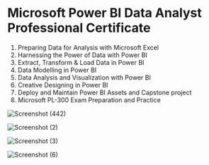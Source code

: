 # Microsoft Power BI Data Analyst Professional Certificate
1. Preparing Data for Analysis with Microsoft Excel
2. Harnessing the Power of Data with Power BI
3. Extract, Transform & Load Data in Power BI
4. Data Modelling in Power BI
5. Data Analysis and Visualization with Power BI
6. Creative Designing in Power BI
7. Deploy and Maintain Power BI Assets and Capstone project
8. Microsoft PL-300 Exam Preparation and Practice

![Screenshot (442)](https://github.com/user-attachments/assets/81d8da60-0b97-483c-8159-eda3e04d92da)

![Screenshot (2)](https://github.com/user-attachments/assets/e4537855-9146-4f1f-a055-3f3cc93add62)

![Screenshot (3)](https://github.com/user-attachments/assets/f9b457a5-365f-49f3-9a39-3aedb490174e)

![Screenshot (6)](https://github.com/user-attachments/assets/6e6772a8-5bd4-4996-83b8-ceb2e66111fc)

